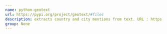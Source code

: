 ```yaml
---
name: python-geotext
url: https://pypi.org/project/geotext/#files
description: extracts country and city mentions from text. URL : https://pypi.org/project/geotext/#files Groups : None
group: None
---
```

